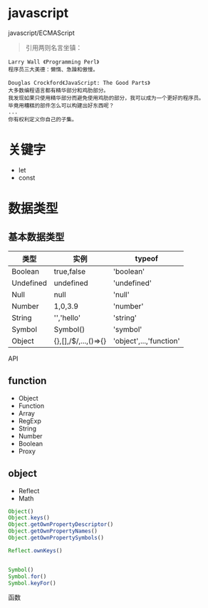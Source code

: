 # javascript

javascript/ECMAScript
>引用两则名言坐镇：

```
Larry Wall 《Programming Perl》
程序员三大美德：懒惰、急躁和傲慢。

Douglas Crockford《JavaScript: The Good Parts》
大多数编程语言都有精华部分和鸡肋部分。
我发现如果只使用精华部分而避免使用鸡肋的部分，我可以成为一个更好的程序员。
毕竟用糟糕的部件怎么可以构建出好东西呢？
... 
你有权利定义你自己的子集。  
```



# 关键字
* let 
* const


# 数据类型

## 基本数据类型 

类型 | 实例 | typeof
-----|-----|------
Boolean | true,false | 'boolean'
Undefined | undefined | 'undefined'
Null | null | 'null'
Number | 1,0,3.9 | 'number'
String | '','hello' | 'string'
Symbol | Symbol() | 'symbol'
Object | {},[],/\$/,...,()=>{} | 'object',...,'function'


API


## function
 * Object
 * Function
 * Array
 * RegExp
 * String
 * Number
 * Boolean
 * Proxy
 
## object
 * Reflect
 * Math


```javascript
Object()
Object.keys()
Object.getOwnPropertyDescriptor()
Object.getOwnPropertyNames()
Object.getOwnPropertySymbols()

Reflect.ownKeys()


Symbol()
Symbol.for()
Symbol.keyFor()

```



函数





